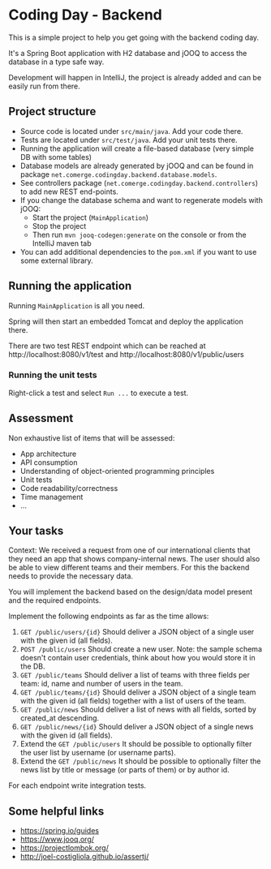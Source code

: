 # Coding Day - Backend

This is a simple project to help you get going with the backend coding day.

It's a Spring Boot application with H2 database and jOOQ to access the database in a type safe way.

Development will happen in IntelliJ, the project is already added and can be easily run from there.

## Project structure

* Source code is located under `src/main/java`. Add your code there.
* Tests are located under `src/test/java`. Add your unit tests there.
* Running the application will create a file-based database (very simple DB with some tables)
* Database models are already generated by jOOQ and can be found in package `net.comerge.codingday.backend.database.models`.
* See controllers package (`net.comerge.codingday.backend.controllers`) to add new REST end-points.
* If you change the database schema and want to regenerate models with jOOQ: 
    * Start the project (`MainApplication`)
    * Stop the project
    * Then run `mvn jooq-codegen:generate` on the console or from the IntelliJ maven tab
* You can add additional dependencies to the `pom.xml` if you want to use some external library.

## Running the application

Running `MainApplication` is all you need.

Spring will then start an embedded Tomcat and deploy the application there.

There are two test REST endpoint which can be reached at http://localhost:8080/v1/test and http://localhost:8080/v1/public/users

### Running the unit tests

Right-click a test and select `Run ...` to execute a test.

## Assessment

Non exhaustive list of items that will be assessed:

* App architecture
* API consumption 
* Understanding of object-oriented programming principles
* Unit tests
* Code readability/correctness
* Time management
* ...

## Your tasks

Context: We received a request from one of our international clients that they need an app that shows company-internal 
news. The user should also be able to view different teams and their members. For this the backend needs to provide the 
necessary data.

You will implement the backend based on the design/data model present and the required endpoints.

Implement the following endpoints as far as the time allows:

1. `GET /public/users/{id}`
        Should deliver a JSON object of a single user with the given id (all fields).
2. `POST /public/users`
        Should create a new user. Note: the sample schema doesn't contain user credentials, think about how you would store it in the DB.
3. `GET /public/teams`
        Should deliver a list of teams with three fields per team: id, name and number of users in the team.
4. `GET /public/teams/{id}`
        Should deliver a JSON object of a single team with the given id (all fields) together with a list of users of the team.
5. `GET /public/news`
        Should deliver a list of news with all fields, sorted by created_at descending.
6. `GET /public/news/{id}`
        Should deliver a JSON object of a single news with the given id (all fields).
7. Extend the `GET /public/users`
        It should be possible to optionally filter the user list by username (or username parts).
8. Extend the `GET /public/news`
        It should be possible to optionally filter the news list by title or message (or parts of them) or by author id.

For each endpoint write integration tests. 


## Some helpful links

* https://spring.io/guides
* https://www.jooq.org/
* https://projectlombok.org/
* http://joel-costigliola.github.io/assertj/

